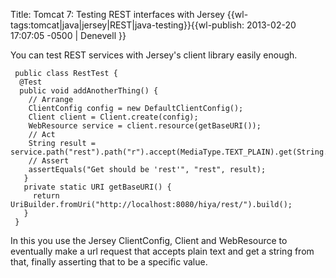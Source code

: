 Title: Tomcat 7: Testing REST interfaces with Jersey
{{wl-tags:tomcat|java|jersey|REST|java-testing}}{{wl-publish: 2013-02-20 17:07:05 -0500 | Denevell }}

You can test REST services with Jersey's client library easily enough.

     public class RestTest {
      @Test
      public void addAnotherThing() {
        // Arrange
        ClientConfig config = new DefaultClientConfig();
        Client client = Client.create(config);
        WebResource service = client.resource(getBaseURI());
        // Act
        String result = service.path("rest").path("r").accept(MediaType.TEXT_PLAIN).get(String.class);
        // Assert
        assertEquals("Get should be 'rest'", "rest", result);
       }     
       private static URI getBaseURI() {
         return UriBuilder.fromUri("http://localhost:8080/hiya/rest/").build();
       }
     }

In this you use the Jersey ClientConfig, Client and WebResource to eventually make a url request that accepts plain text and get a string from that, finally asserting that to be a specific value.
